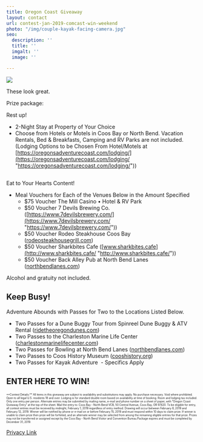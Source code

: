 ```yaml
---
title: Oregon Coast Giveaway
layout: contact
url: contest-jan-2019-comcast-win-weekend
photo: "/img/couple-kayak-facing-camera.jpg"
seo:
  description: ''
  title: ''
  imgalt: ''
  image: ''

---
```

![](/img/giveaway-header-jan-comcast.png)

These look great.

Prize package:

Rest up!

* 2-Night Stay at Property of Your Choice 
* Choose from Hotels or Motels in Coos Bay or North Bend. Vacation Rentals, Bed & Breakfasts, Camping and RV Parks are not included.  (Lodging Options to be Chosen From Hotel/Motels at [https://oregonsadventurecoast.com/lodging/](https://oregonsadventurecoast.com/lodging/ "https://oregonsadventurecoast.com/lodging/"))

##   
Eat to Your Hearts Content!

* Meal Vouchers for Each of the Venues Below in the Amount Specified
  * $75 Voucher The Mill Casino • Hotel & RV Park
  * $50 Voucher 7 Devils Brewing Co. ([https://www.7devilsbrewery.com/](https://www.7devilsbrewery.com/ "https://www.7devilsbrewery.com/"))
  * $50 Voucher Rodeo Steakhouse Coos Bay ([rodeosteakhousegrill.com](https://www.rodeosteakhousegrill.com/ "https://www.rodeosteakhousegrill.com/"))
  * $50 Voucher Sharkbites Cafe ([www.sharkbites.cafe](http://www.sharkbites.cafe/ "http://www.sharkbites.cafe/"))
  * $50 Voucher Back Alley Pub at North Bend Lanes ([northbendlanes.com](https://northbendlanes.com/ "https://northbendlanes.com/"))

Alcohol and gratuity not included.

## Keep Busy!

Adventure Abounds with Passes for Two to the Locations Listed Below.

* Two Passes for a Dune Buggy Tour from Spinreel Dune Buggy & ATV Rental ([ridetheoregondunes.com](https://www.ridetheoregondunes.com/ "https://www.ridetheoregondunes.com/"))
* Two Passes to the Charleston Marine Life Center ([charlestonmarinelifecenter.com](http://www.charlestonmarinelifecenter.com/ "http://www.charlestonmarinelifecenter.com/"))
* Two Passes for Bowling at North Bend Lanes ([northbendlanes.com](https://northbendlanes.com/ "https://northbendlanes.com/"))
* Two Passes to Coos History Museum ([cooshistory.org](https://cooshistory.org/ "https://cooshistory.org/"))
* Two Passes for Kayak Adventure  - Specifics Apply

## ENTER HERE TO WIN!

<script type="text/javascript" src="https://form.jotform.com/jsform/90134603954152"></script>

<p style="font-size:50%;">
**Contest Details:** All items in this giveaway are subject to availability and substitutions may apply. No purchase necessary. Void where prohibited. Open to all legal U.S. residents 18 and over. Lodging is for standard double room based on availability at time of booking. Room and lodging tax included. Only one entry per person. Alternate entries may be submitted by mailing name, e-mail and phone number on a sheet of paper, with “Oregon Coast Giveaway Entry” at the top of the sheet.  Mail the entry to: Coos Bay - North Bend VCB, 50 Central Avenue, Coos Bay, OR 97420. To be eligible for entry, all contest entries must be received by midnight, February 1, 2019 regardless of entry method. Drawing will occur between February 8, 2019 and February 12, 2019. Winner will be notified by phone or e-mail on or before February 15, 2019 and must respond within 10 days to claim prize. If winner is unable to claim prize then prize will be forfeited, and an alternate winner may be selected from among the remaining eligible entries for that prize. Prizes may not be transferred or assigned except by the Coos Bay - North Bend Visitor and Convention Bureau.Package expires and must be completed by December 31, 2019.

[Privacy Link](/privacy-policy)
</p>